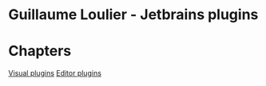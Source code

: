 # Guillaume Loulier - Jetbrains plugins

# Chapters

[Visual plugins]('Visual_plugins.md')
[Editor plugins]('Editor_plugins.md')